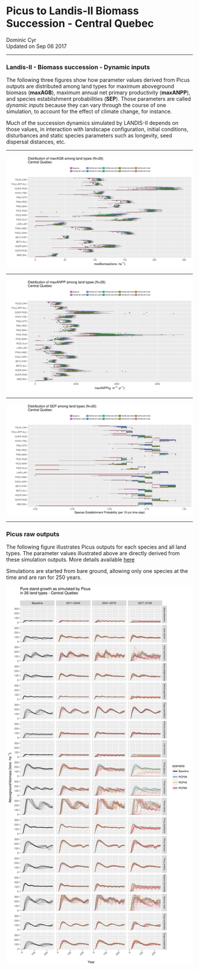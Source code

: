 # Picus to Landis-II Biomass Succession - Central Quebec
Dominic Cyr  
Updated on Sep 06 2017

-------











### Landis-II - Biomass succession - Dynamic inputs

The following three figures show how parameter values derived from Picus outputs are distributed among land types for maximum aboveground biomass (**maxAGB**), maximum annual net primary productivity (**maxANPP**), and species establishment probabilities (**SEP**). Those parameters are called *dynamic inputs* because they can vary through the course of one simulation, to account for the effect of climate change, for instance.

Much of the succession dynamics simulated by LANDIS-II depends on those values, in interaction with landscape configuration, initial conditions, disturbances and static species parameters such as longevity, seed dispersal distances, etc.

-------

![](..//figures/ParamDistrib_maxAGB_QcCentral.png)


-------

![](..//figures/ParamDistrib_maxANPP_QcCentral.png)


-------

![](..//figures/ParamDistrib_SEP_QcCentral.png)

-------

### Picus raw outputs


The following figure illustrates Picus outputs for each species and all land types. The parameter values illustrated above are directly derived from these simulation outputs. More details available [here](https://github.com/dcyr/PicusToLandisIIBiomassSuccession)

Simulations are started from bare ground, allowing only one species at the time and are ran for 250 years.

![](..//figures/picusGrowth_QcCentral.png)

